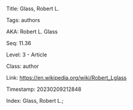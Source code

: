 Title:  Glass, Robert L.

Tags:   authors

AKA:    Robert L. Glass

Seq:    11.36

Level:  3 - Article

Class:  author

Link:   https://en.wikipedia.org/wiki/Robert_Lglass

Timestamp: 20230209212848

Index:  Glass, Robert L.; 
